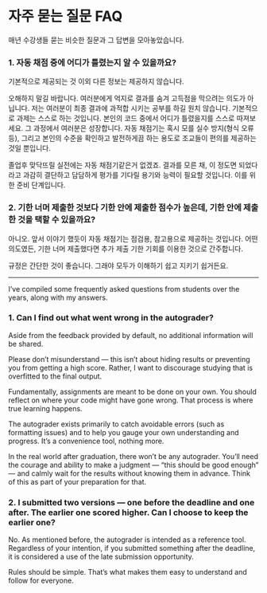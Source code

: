 # 자주 묻는 질문 FAQ
매년 수강생들 묻는 비슷한 질문과 그 답변을 모아놓았습니다.

### 1. 자동 채점 중에 어디가 틀렸는지 알 수 있을까요?
기본적으로 제공되는 것 이외 다른 정보는 제공하지 않습니다.

오해하지 말길 바랍니다. 여러분에게 억지로 결과를 숨겨 고득점을 막으려는 의도가 아닙니다.
저는 여러분이 최종 결과에 과적합 시키는 공부를 하길 원치 않습니다.
기본적으로 과제는 스스로 하는 것입니다.
본인의 코드 중에서 어디가 틀렸을지를 스스로 따져보세요.
그 과정에서 여러분은 성장합니다.
자동 채점기는 혹시 모를 실수 방지(형식 오류 등), 그리고 본인의 수준을 확인하고 발전하게끔 하는 용도로 조교들이 편의를 제공하는 것일 뿐입니다.

졸업후 맞닥뜨릴 실전에는 자동 채점기같은거 없겠죠.
결과를 모른 채, 이 정도면 되었다라고 과감히 결단하고 담담하게 평가를 기다릴 용기와 능력이 필요할 것입니다.
이를 위한 준비 단계입니다.

### 2. 기한 너머 제출한 것보다 기한 안에 제출한 점수가 높은데, 기한 안에 제출한 것을 택할 수 있을까요?
아니오. 앞서 이야기 했듯이 자동 채점기는 점검용, 참고용으로 제공하는 것입니다.
어떤 의도였든, 기한 너머 제출했다면 추가 제출 기한 기회를 이용한 것으로 간주합니다.

규정은 간단한 것이 좋습니다. 그래야 모두가 이해하기 쉽고 지키기 쉽거든요. 

---
I’ve compiled some frequently asked questions from students over the years, along with my answers.

### 1. Can I find out what went wrong in the autograder?

Aside from the feedback provided by default, no additional information will be shared.

Please don’t misunderstand — this isn’t about hiding results or preventing you from getting a high score.
Rather, I want to discourage studying that is overfitted to the final output.

Fundamentally, assignments are meant to be done on your own.
You should reflect on where your code might have gone wrong.
That process is where true learning happens.

The autograder exists primarily to catch avoidable errors (such as formatting issues) and to help you gauge your own understanding and progress. It’s a convenience tool, nothing more.

In the real world after graduation, there won’t be any autograder.
You’ll need the courage and ability to make a judgment — “this should be good enough” — and calmly wait for the results without knowing them in advance.
Think of this as part of your preparation for that.

### 2. I submitted two versions — one before the deadline and one after. The earlier one scored higher. Can I choose to keep the earlier one?

No. As mentioned before, the autograder is intended as a reference tool.
Regardless of your intention, if you submitted something after the deadline, it is considered a use of the late submission opportunity.

Rules should be simple. That’s what makes them easy to understand and follow for everyone.

